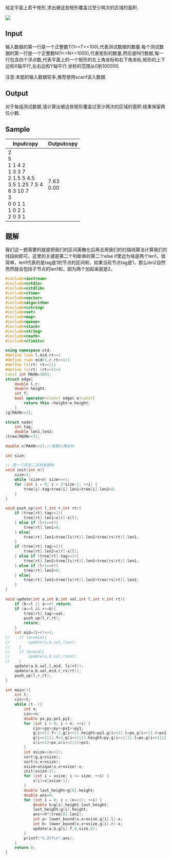给定平面上若干矩形,求出被这些矩形覆盖过至少两次的区域的面积.  
  

![](https://vj.csgrandeur.cn/4f19ecd24ffc4234352da5725b5d97e9?v=1694914024)

  

## Input

输入数据的第一行是一个正整数T(1<=T<=100),代表测试数据的数量.每个测试数据的第一行是一个正整数N(1<=N<=1000),代表矩形的数量,然后是N行数据,每一行包含四个浮点数,代表平面上的一个矩形的左上角坐标和右下角坐标,矩形的上下边和X轴平行,左右边和Y轴平行.坐标的范围从0到100000.  
  
注意:本题的输入数据较多,推荐使用scanf读入数据.  

## Output

对于每组测试数据,请计算出被这些矩形覆盖过至少两次的区域的面积.结果保留两位小数.  

## Sample

|Inputcopy|Outputcopy|
|---|---|
|2<br>5<br>1 1 4 2<br>1 3 3 7<br>2 1.5 5 4.5<br>3.5 1.25 7.5 4<br>6 3 10 7<br>3<br>0 0 1 1<br>1 0 2 1<br>2 0 3 1|7.63<br>0.00|

## 题解
我们这一题需要的就是把我们的区间离散化后再去用我们的扫描线算法计算我们的线段树即可。这里的关键是第二个判断串的第二个else if里边为啥是两个len1，很简单，len1代表的是tag是1的节点的区间和，如果当前节点tag是1，那么len2自然而然就会包括子节点的len1和，因为两个加起来就是2。
```cpp
#include<iostream>
#include<cstdio>
#include<cstdlib>
#include<ctime>
#include<vector>
#include<algorithm>
#include<cstring>
#include<set>
#include<map>
#include<queue>
#include<stack>
#include<string>
#include<cmath>
#include<climits>
 
using namespace std;
#define lson l,mid,rt<<1
#define rson mid+1,r,rt<<1|1
#define ls(rt) rt<<1|1
#define rs(rt) (rt<<1)+2
const int MAXN=1001;
struct edge{
    double l,r;
    double height;
    int f;
    bool operator<(const edge& e)const{
        return this->height<e.height;
    }
}g[MAXN<<1];
 
struct node{
    int tag;
    double len1,len2;
}tree[MAXN<<3];
 
double x[MAXN<<2];//离散化横坐标
 
int size;
 
// 用一个完全二叉树来建树
void init(int n){
    size=1;
    while (size<n) size<<=1;
    for (int i = 0; i < 2*size-1; ++i) {
        tree[i].tag=tree[i].len1=tree[i].len2=0;
    }
}
 
void push_up(int l,int r,int rt){
    if (tree[rt].tag>=1){
        tree[rt].len1=x[r]-x[l];
    } else if (l+1==r){
        tree[rt].len1=0;
    } else{
        tree[rt].len1=tree[ls(rt)].len1+tree[rs(rt)].len1;
    }
    if (tree[rt].tag>=2){
        tree[rt].len2=x[r]-x[l];
    } else if (tree[rt].tag==1){
        tree[rt].len2=tree[ls(rt)].len1+tree[rs(rt)].len1;
    } else if (l+1==r){
        tree[rt].len2=0;
    } else{
        tree[rt].len2=tree[ls(rt)].len2+tree[rs(rt)].len2;
    }
}
 
void update(int a,int b,int val,int l,int r,int rt){
    if (b<=l || a>=r) return;
    if (a<=l && r<=b){
        tree[rt].tag+=val;
        push_up(l,r,rt);
        return;
    }
    int mid=(l+r)>>1;
//    if (a<=mid){
//        update(a,b,val,lson);
//    }
//    if (b>mid){
//        update(a,b,val,rson);
//    }
    update(a,b,val,l,mid, ls(rt));
    update(a,b,val,mid,r,rs(rt));
    push_up(l,r,rt);
}
 
int main(){
    int t;
    cin>>t;
    while (t--){
        int n;
        cin>>n;
        double px,py,px1,py1;
        for (int i = 0; i < n; ++i) {
            cin>>px>>py>>px1>>py1;
            g[i<<1].f=-1,g[i<<1].height=py1,g[i<<1].l=px,g[i<<1].r=px1;
            g[i<<1|1].f=1,g[i<<1|1].height=py,g[i<<1|1].l=px,g[i<<1|1].r=px1;
            x[i<<1]=px,x[i<<1|1]=px1;
        }
        int xsize=(n<<1);
        sort(g,g+xsize);
        sort(x,x+xsize);
        xsize=unique(x,x+xsize)-x;
        init(xsize-1);
        for (int i = xsize; i <= size; ++i) {
            x[i]=x[xsize-1];
        }
        double last_height=g[0].height;
        double ans=0;
        for (int i = 0; i < (n<<1); ++i) {
            double h=g[i].height-last_height;
            last_height=g[i].height;
            ans+=h*(tree[0].len2);
            int a= lower_bound(x,x+xsize,g[i].l)-x;
            int b= lower_bound(x,x+xsize,g[i].r)-x;
            update(a,b,g[i].f,0,size,0);
        }
        printf("%.2lf\n",ans);
    }
    return 0;
}
```